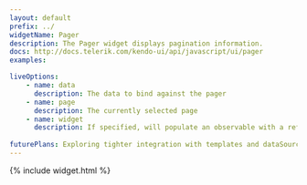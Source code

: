 ```yaml
---
layout: default
prefix: ../
widgetName: Pager
description: The Pager widget displays pagination information.
docs: http://docs.telerik.com/kendo-ui/api/javascript/ui/pager
examples:

liveOptions:
    - name: data
      description: The data to bind against the pager
    - name: page
      description: The currently selected page
    - name: widget
      description: If specified, will populate an observable with a reference to the actual widget
      
futurePlans: Exploring tighter integration with templates and dataSource to allow Knockout data binding to work inside items along with support for selecting items.
---
```


{% include widget.html %}
